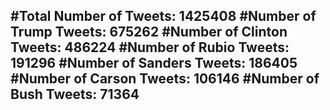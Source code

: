 #Total Number of Tweets: 1425408 
#Number of Trump Tweets: 675262
#Number of Clinton Tweets: 486224
#Number of Rubio Tweets: 191296
#Number of Sanders Tweets: 186405
#Number of Carson Tweets: 106146
#Number of Bush Tweets: 71364
---
